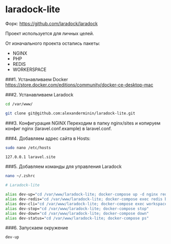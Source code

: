 # laradock-lite
Форк: https://github.com/laradock/laradock

Проект используется для личных целей.

От изначального проекта остались пакеты:

* NGINX
* PHP
* REDIS
* WORKERSPACE

###1. Устанавливаем Docker
https://store.docker.com/editions/community/docker-ce-desktop-mac

###2. Устанавливаем Laradock
```bash
cd /var/www/
```
```bash
git clone git@github.com:alexanderminin/laradock-lite.git
```

###3. Конфигурация NGINX
Переходим в папку nginx/sites и копируем конфиг nginx (laravel.conf.example) в laravel.conf.

###4. Добавляем адрес сайта в Hosts:
```bash
sudo nano /etc/hosts
```
```bash
127.0.0.1 laravel.site
```

###5. Добавляем команды для управления Laradock

```bash
nano ~/.zshrc
```

```bash
# Laradock-lite

alias dev-up="cd /var/www/laradock-lite; docker-compose up -d nginx redis workspace" 
alias dev-redis="cd /var/www/laradock-lite; docker-compose exec redis bash;"
alias dev-cli="cd /var/www/laradock-lite; docker-compose exec workspace bash"
alias dev-stop="cd /var/www/laradock-lite; docker-compose stop"
alias dev-down="cd /var/www/laradock-lite; docker-compose down"
alias dev-status="cd /var/www/laradock-lite; docker-compose ps"
```
###6. Запускаем окружение
```bash
dev-up
```